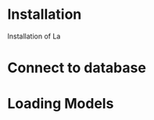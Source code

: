 Installation
============

Installation of La


Connect to database
===================


Loading Models
==============